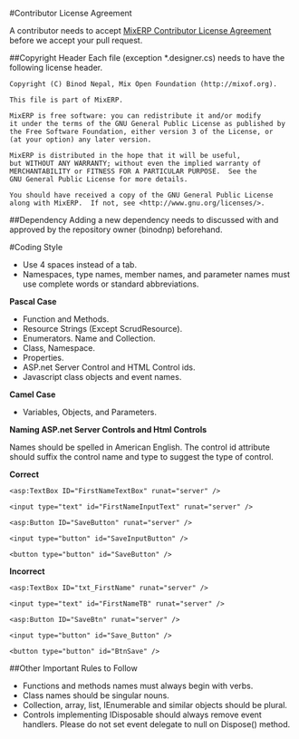 #Contributor License Agreement

A contributor needs to accept [MixERP Contributor License Agreement](https://www.clahub.com/agreements/mixerp/mixerp/) before we accept your pull request.

##Copyright Header
Each file (exception *.designer.cs) needs to have the following license header.

```
Copyright (C) Binod Nepal, Mix Open Foundation (http://mixof.org).

This file is part of MixERP.

MixERP is free software: you can redistribute it and/or modify
it under the terms of the GNU General Public License as published by
the Free Software Foundation, either version 3 of the License, or
(at your option) any later version.

MixERP is distributed in the hope that it will be useful,
but WITHOUT ANY WARRANTY; without even the implied warranty of
MERCHANTABILITY or FITNESS FOR A PARTICULAR PURPOSE.  See the
GNU General Public License for more details.

You should have received a copy of the GNU General Public License
along with MixERP.  If not, see <http://www.gnu.org/licenses/>.
```

##Dependency
Adding a new dependency needs to discussed with and approved by the repository owner (binodnp) beforehand.


#Coding Style

* Use 4 spaces instead of a tab.
* Namespaces, type names, member names, and parameter names must use complete words or standard abbreviations.


**Pascal Case**

* Function and Methods.
* Resource Strings (Except ScrudResource).
* Enumerators. Name and Collection.
* Class, Namespace.
* Properties.
* ASP.net Server Control and HTML Control ids.
* Javascript class objects and event names.

**Camel Case**

* Variables, Objects, and Parameters.


**Naming ASP.net Server Controls and Html Controls**

Names should be spelled in American English. The control id attribute should suffix the control name and type to suggest the type of control.

**Correct**

```
<asp:TextBox ID="FirstNameTextBox" runat="server" />

<input type="text" id="FirstNameInputText" runat="server" />

<asp:Button ID="SaveButton" runat="server" />

<input type="button" id="SaveInputButton" />

<button type="button" id="SaveButton" />

```

**Incorrect**

```
<asp:TextBox ID="txt_FirstName" runat="server" />

<input type="text" id="FirstNameTB" runat="server" />

<asp:Button ID="SaveBtn" runat="server" />

<input type="button" id="Save_Button" />

<button type="button" id="BtnSave" />

```

##Other Important Rules to Follow
* Functions and methods names must always begin with verbs.
* Class names should be singular nouns.
* Collection, array, list, IEnumerable and similar objects should be plural.
* Controls implementing IDisposable should always remove event handlers. Please do not set 
  event delegate to null on Dispose() method.